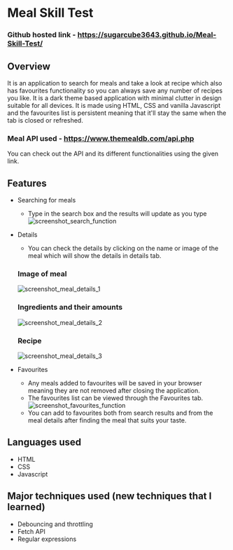 # Meal Skill Test

### Github hosted link - https://sugarcube3643.github.io/Meal-Skill-Test/

## Overview
It is an application to search for meals and take a look at recipe which also has favourites functionality so you can always save any number of recipes you like.
It is a dark theme based application with minimal clutter in design suitable for all devices.
It is made using HTML, CSS and vanilla Javascript and the favourites list is persistent meaning that it'll stay the same when the tab is closed or refreshed.

### Meal API used - https://www.themealdb.com/api.php
You can check out the API and its different functionalities using the given link.
## Features
* Searching for meals
  * Type in the search box and the results will update as you type
  ![screenshot_search_function](https://user-images.githubusercontent.com/55626248/226156073-2d0c9521-5422-495b-bc11-0fdc430094ac.png)

* Details
  * You can check the details by clicking on the name or image of the meal which will show the details in details tab.
  
  ### Image of meal
  ![screenshot_meal_details_1](https://user-images.githubusercontent.com/55626248/226156083-7ce4a268-f17d-4331-a46d-40f6c1148fed.png)
  
  ### Ingredients and their amounts
  ![screenshot_meal_details_2](https://user-images.githubusercontent.com/55626248/226156088-22af3467-21df-4c22-a651-375295fa3f48.png)
  
  ### Recipe
  ![screenshot_meal_details_3](https://user-images.githubusercontent.com/55626248/226156089-e42e5c2c-57ab-4353-a62c-9851d619120f.png)
  
* Favourites
  * Any meals added to favourites will be saved in your browser meaning they are not removed after closing the application.
  * The favourites list can be viewed through the Favourites tab.
  ![screenshot_favourites_function](https://user-images.githubusercontent.com/55626248/226156114-0407a14f-a821-4fd3-99ec-8a41c4cc26de.png)
  * You can add to favourites both from search results and from the meal details after finding the meal that suits your taste.

## Languages used 
* HTML 
* CSS 
* Javascript

## Major techniques used (new techniques that I learned)
* Debouncing and throttling
* Fetch API
* Regular expressions
